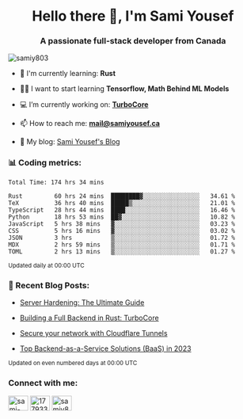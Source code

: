 <h1 align="center">Hello there 👋, I'm Sami Yousef</h1>
<h3 align="center">A passionate full-stack developer from Canada</h3>

<p align="left"> <img src="https://komarev.com/ghpvc/?username=samiy803&label=Profile%20views&color=0e75b6&style=flat" alt="samiy803" /> </p>

- 🌱 I'm currently learning: **Rust**

- 👨‍💻 I want to start learning **Tensorflow, Math Behind ML Models**

- 💻 I’m currently working on: **[TurboCore](https://github.com/samiy803/TurboCore)**

- 📫 How to reach me: **mail@samiyousef.ca**

- 📝 My blog: [Sami Yousef's Blog](https://blog.samiyousef.ca)

<h3 align="left">📊 Coding metrics:</h3>
<!--START_SECTION:waka-->

```text
Total Time: 174 hrs 34 mins

Rust         60 hrs 24 mins  ████████▓░░░░░░░░░░░░░░░░   34.61 %
TeX          36 hrs 40 mins  █████▒░░░░░░░░░░░░░░░░░░░   21.01 %
TypeScript   28 hrs 44 mins  ████░░░░░░░░░░░░░░░░░░░░░   16.46 %
Python       18 hrs 53 mins  ██▓░░░░░░░░░░░░░░░░░░░░░░   10.82 %
JavaScript   5 hrs 38 mins   ▓░░░░░░░░░░░░░░░░░░░░░░░░   03.23 %
CSS          5 hrs 16 mins   ▓░░░░░░░░░░░░░░░░░░░░░░░░   03.02 %
JSON         3 hrs           ▒░░░░░░░░░░░░░░░░░░░░░░░░   01.72 %
MDX          2 hrs 59 mins   ▒░░░░░░░░░░░░░░░░░░░░░░░░   01.71 %
TOML         2 hrs 13 mins   ▒░░░░░░░░░░░░░░░░░░░░░░░░   01.27 %
```

<!--END_SECTION:waka-->
<sup>Updated daily at 00:00 UTC</sup>

<h3 align="left">📝 Recent Blog Posts:</h3>

<!-- BLOG-POST-LIST:START -->
- [Server Hardening: The Ultimate Guide](https://blog.samiyousef.ca/server-hardening-the-ultimate-guide/)

- [Building a Full Backend in Rust: TurboCore](https://blog.samiyousef.ca/building-a-full-backend-in-rust-turbocore/)

- [Secure your network with Cloudflare Tunnels](https://blog.samiyousef.ca/secure-your-network-with-cloudflare-tunnels/)

- [Top Backend-as-a-Service Solutions &lpar;BaaS&rpar; in 2023](https://blog.samiyousef.ca/comparing-backend-as-a-service-solutions-a-complete-guide/)
<!-- BLOG-POST-LIST:END -->
<sup>Updated on even numbered days at 00:00 UTC</sup>

<h3 align="left">Connect with me:</h3>
<p align="left">
<a href="https://linkedin.com/in/sami-yousef" target="blank"><img align="center" src="https://raw.githubusercontent.com/rahuldkjain/github-profile-readme-generator/master/src/images/icons/Social/linked-in-alt.svg" alt="sami-yousef" height="30" width="40" /></a>
<a href="https://stackoverflow.com/users/17793354" target="blank"><img align="center" src="https://raw.githubusercontent.com/rahuldkjain/github-profile-readme-generator/master/src/images/icons/Social/stack-overflow.svg" alt="17793354" height="30" width="40" /></a>
<a href="https://www.leetcode.com/samiy8030" target="blank"><img align="center" src="https://raw.githubusercontent.com/rahuldkjain/github-profile-readme-generator/master/src/images/icons/Social/leet-code.svg" alt="samiy8030" height="30" width="40" /></a>
</p>
